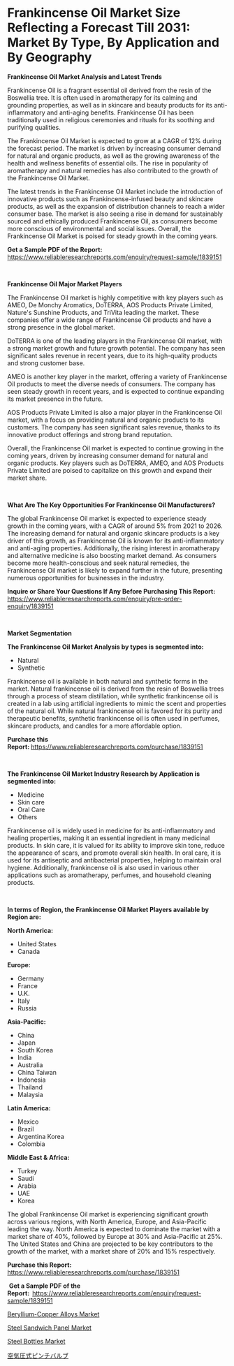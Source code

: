 <p><h1>Frankincense Oil Market Size Reflecting a Forecast Till 2031: Market By Type, By Application and By Geography</h1></p><p><strong>Frankincense Oil Market Analysis and Latest Trends</strong></p>
<p><p>Frankincense Oil is a fragrant essential oil derived from the resin of the Boswellia tree. It is often used in aromatherapy for its calming and grounding properties, as well as in skincare and beauty products for its anti-inflammatory and anti-aging benefits. Frankincense Oil has been traditionally used in religious ceremonies and rituals for its soothing and purifying qualities.</p><p>The Frankincense Oil Market is expected to grow at a CAGR of 12% during the forecast period. The market is driven by increasing consumer demand for natural and organic products, as well as the growing awareness of the health and wellness benefits of essential oils. The rise in popularity of aromatherapy and natural remedies has also contributed to the growth of the Frankincense Oil Market.</p><p>The latest trends in the Frankincense Oil Market include the introduction of innovative products such as Frankincense-infused beauty and skincare products, as well as the expansion of distribution channels to reach a wider consumer base. The market is also seeing a rise in demand for sustainably sourced and ethically produced Frankincense Oil, as consumers become more conscious of environmental and social issues. Overall, the Frankincense Oil Market is poised for steady growth in the coming years.</p></p>
<p><strong>Get a Sample PDF of the Report:&nbsp;</strong> <a href="https://www.reliableresearchreports.com/enquiry/request-sample/1839151">https://www.reliableresearchreports.com/enquiry/request-sample/1839151</a></p>
<p>&nbsp;</p>
<p><strong>Frankincense Oil Major Market Players</strong></p>
<p><p>The Frankincense Oil market is highly competitive with key players such as AMEO, De Monchy Aromatics, DoTERRA, AOS Products Private Limited, Nature's Sunshine Products, and TriVita leading the market. These companies offer a wide range of Frankincense Oil products and have a strong presence in the global market.</p><p>DoTERRA is one of the leading players in the Frankincense Oil market, with a strong market growth and future growth potential. The company has seen significant sales revenue in recent years, due to its high-quality products and strong customer base.</p><p>AMEO is another key player in the market, offering a variety of Frankincense Oil products to meet the diverse needs of consumers. The company has seen steady growth in recent years, and is expected to continue expanding its market presence in the future.</p><p>AOS Products Private Limited is also a major player in the Frankincense Oil market, with a focus on providing natural and organic products to its customers. The company has seen significant sales revenue, thanks to its innovative product offerings and strong brand reputation.</p><p>Overall, the Frankincense Oil market is expected to continue growing in the coming years, driven by increasing consumer demand for natural and organic products. Key players such as DoTERRA, AMEO, and AOS Products Private Limited are poised to capitalize on this growth and expand their market share.</p></p>
<p>&nbsp;</p>
<p><strong>What Are The Key Opportunities For Frankincense Oil Manufacturers?</strong></p>
<p><p>The global Frankincense Oil market is expected to experience steady growth in the coming years, with a CAGR of around 5% from 2021 to 2026. The increasing demand for natural and organic skincare products is a key driver of this growth, as Frankincense Oil is known for its anti-inflammatory and anti-aging properties. Additionally, the rising interest in aromatherapy and alternative medicine is also boosting market demand. As consumers become more health-conscious and seek natural remedies, the Frankincense Oil market is likely to expand further in the future, presenting numerous opportunities for businesses in the industry.</p></p>
<p><strong>Inquire or Share Your Questions If Any Before Purchasing This Report:</strong> <a href="https://www.reliableresearchreports.com/enquiry/pre-order-enquiry/1839151">https://www.reliableresearchreports.com/enquiry/pre-order-enquiry/1839151</a></p>
<p>&nbsp;</p>
<p><strong>Market Segmentation</strong></p>
<p><strong>The Frankincense Oil Market Analysis by types is segmented into:</strong></p>
<p><ul><li>Natural</li><li>Synthetic</li></ul></p>
<p><p>Frankincense oil is available in both natural and synthetic forms in the market. Natural frankincense oil is derived from the resin of Boswellia trees through a process of steam distillation, while synthetic frankincense oil is created in a lab using artificial ingredients to mimic the scent and properties of the natural oil. While natural frankincense oil is favored for its purity and therapeutic benefits, synthetic frankincense oil is often used in perfumes, skincare products, and candles for a more affordable option.</p></p>
<p><strong>Purchase this Report:&nbsp;</strong><a href="https://www.reliableresearchreports.com/purchase/1839151">https://www.reliableresearchreports.com/purchase/1839151</a></p>
<p>&nbsp;</p>
<p><strong>The Frankincense Oil Market Industry Research by Application is segmented into:</strong></p>
<p><ul><li>Medicine</li><li>Skin care</li><li>Oral Care</li><li>Others</li></ul></p>
<p><p>Frankincense oil is widely used in medicine for its anti-inflammatory and healing properties, making it an essential ingredient in many medicinal products. In skin care, it is valued for its ability to improve skin tone, reduce the appearance of scars, and promote overall skin health. In oral care, it is used for its antiseptic and antibacterial properties, helping to maintain oral hygiene. Additionally, frankincense oil is also used in various other applications such as aromatherapy, perfumes, and household cleaning products.</p></p>
<p>&nbsp;</p>
<p><strong>In terms of Region, the Frankincense Oil Market Players available by Region are:</strong></p>
<p>
    <p> <strong> North America: </strong>
        <ul>
            <li>United States</li>
            <li>Canada</li>
        </ul>
        </p> 
    <p> <strong> Europe: </strong>
        <ul>
            <li>Germany</li>
            <li>France</li>
            <li>U.K.</li>
            <li>Italy</li>
            <li>Russia</li>
        </ul>
        </p> 
    <p> <strong> Asia-Pacific: </strong>
        <ul>
            <li>China</li>
            <li>Japan</li>
            <li>South Korea</li>
            <li>India</li>
            <li>Australia</li>
            <li>China Taiwan</li>
            <li>Indonesia</li>
            <li>Thailand</li>
            <li>Malaysia</li>
        </ul>
        </p> 
    <p> <strong> Latin America: </strong>
        <ul>
            <li>Mexico</li>
            <li>Brazil</li>
            <li>Argentina Korea</li>
            <li>Colombia</li>
        </ul>
        </p> 
    <p> <strong> Middle East & Africa: </strong>
        <ul>
            <li>Turkey</li>
            <li>Saudi</li>
            <li>Arabia</li>
            <li>UAE</li>
            <li>Korea</li>
        </ul>
    </p>
    </p>
<p><p>The global Frankincense Oil market is experiencing significant growth across various regions, with North America, Europe, and Asia-Pacific leading the way. North America is expected to dominate the market with a market share of 40%, followed by Europe at 30% and Asia-Pacific at 25%. The United States and China are projected to be key contributors to the growth of the market, with a market share of 20% and 15% respectively.</p></p>
<p><strong>Purchase this Report: </strong><a href="https://www.reliableresearchreports.com/purchase/1839151">https://www.reliableresearchreports.com/purchase/1839151</a></p>
<p>&nbsp;<strong>Get a Sample PDF of the Report:&nbsp;&nbsp;</strong><a href="https://www.reliableresearchreports.com/enquiry/request-sample/1839151">https://www.reliableresearchreports.com/enquiry/request-sample/1839151</a></p>
<p><strong></strong></p>
<p><p><a href="https://iodized-pantydraco-05c.notion.site/Beryllium-Copper-Alloys-Market-with-the-goal-of-estimating-the-market-size-and-future-growth-potenti-dd2ddfff31c64fe7b64510b90503f981">Beryllium-Copper Alloys Market</a></p><p><a href="https://view.publitas.com/reportprime-1/steel-sandwich-panel-market-provides-detailed-segmentation-of-this-market-based-on-type-application-and-region-and-forecast-for-the-period-from-2024-2031/">Steel Sandwich Panel Market</a></p><p><a href="https://view.publitas.com/reportprime-1/steel-bottles-market-size-market-trends-and-growth-outlook-forecasted-for-period-from-2024-to-2031/">Steel Bottles Market</a></p><p><a href="https://github.com/lababdou/Market-Research-Report-List-2/blob/main/7538117192039.md">空気圧式ピンチバルブ</a></p></p>